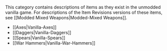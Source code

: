 
This category contains descriptions of items as they exist in the unmodded vanilla game. For descriptions of the Item Revisions versions of these items, see [[Modded Mixed Weapons|Modded-Mixed Weapons]].

- [[Axes|Vanilla-Axes]]
- [[Daggers|Vanilla-Daggers]]
- [[Spears|Vanilla-Spears]]
- [[War Hammers|Vanilla-War-Hammers]]

